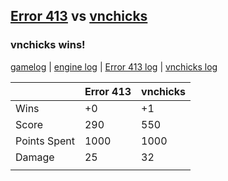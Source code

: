 ## [Error 413](<../../Error 413/README.md>) vs [vnchicks](<../../vnchicks/README.md>)
### vnchicks wins!

[gamelog](<gamelog.json>) | [engine log](<engine>) | [Error 413 log](<Error 413>) | [vnchicks log](<vnchicks>)

|              | Error 413 | vnchicks |
| ------------ | --------- | -------- |
| Wins         |        +0 |       +1 |
| Score        |       290 |      550 |
| Points Spent |      1000 |     1000 |
| Damage       |        25 |       32 |
|              |           |          |
